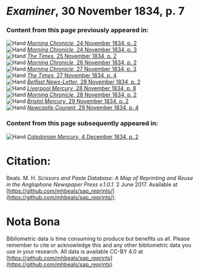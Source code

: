 # *Examiner*, 30 November 1834, p. 7  
  
### Content from this page previously appeared in:  
![Hand](http://scissorsandpaste.net/wp-content/uploads/2017/06/smallhandpointer.png) [*Morning Chronicle*, 24 November 1834, p. 2](https://mhbeals.github.io/sap_html/Morning-Chronicle/Morning-Chronicle-24-November-1834-p-2)  
![Hand](http://scissorsandpaste.net/wp-content/uploads/2017/06/smallhandpointer.png) [*Morning Chronicle*, 24 November 1834, p. 3](https://mhbeals.github.io/sap_html/Morning-Chronicle/Morning-Chronicle-24-November-1834-p-3)  
![Hand](http://scissorsandpaste.net/wp-content/uploads/2017/06/smallhandpointer.png) [*The Times*, 25 November 1834, p. 2](https://mhbeals.github.io/sap_html/The-Times/The-Times-25-November-1834-p-2)  
![Hand](http://scissorsandpaste.net/wp-content/uploads/2017/06/smallhandpointer.png) [*Morning Chronicle*, 26 November 1834, p. 2](https://mhbeals.github.io/sap_html/Morning-Chronicle/Morning-Chronicle-26-November-1834-p-2)  
![Hand](http://scissorsandpaste.net/wp-content/uploads/2017/06/smallhandpointer.png) [*Morning Chronicle*, 27 November 1834, p. 3](https://mhbeals.github.io/sap_html/Morning-Chronicle/Morning-Chronicle-27-November-1834-p-3)  
![Hand](http://scissorsandpaste.net/wp-content/uploads/2017/06/smallhandpointer.png) [*The Times*, 27 November 1834, p. 4](https://mhbeals.github.io/sap_html/The-Times/The-Times-27-November-1834-p-4)  
![Hand](http://scissorsandpaste.net/wp-content/uploads/2017/06/smallhandpointer.png) [*Belfast News-Letter*, 28 November 1834, p. 2](https://mhbeals.github.io/sap_html/Belfast-News-Letter/Belfast-News-Letter-28-November-1834-p-2)  
![Hand](http://scissorsandpaste.net/wp-content/uploads/2017/06/smallhandpointer.png) [*Liverpool Mercury*, 28 November 1834, p. 8](https://mhbeals.github.io/sap_html/Liverpool-Mercury/Liverpool-Mercury-28-November-1834-p-8)  
![Hand](http://scissorsandpaste.net/wp-content/uploads/2017/06/smallhandpointer.png) [*Morning Chronicle*, 28 November 1834, p. 2](https://mhbeals.github.io/sap_html/Morning-Chronicle/Morning-Chronicle-28-November-1834-p-2)  
![Hand](http://scissorsandpaste.net/wp-content/uploads/2017/06/smallhandpointer.png) [*Bristol Mercury*, 29 November 1834, p. 2](https://mhbeals.github.io/sap_html/Bristol-Mercury/Bristol-Mercury-29-November-1834-p-2)  
![Hand](http://scissorsandpaste.net/wp-content/uploads/2017/06/smallhandpointer.png) [*Newcastle Courant*, 29 November 1834, p. 4](https://mhbeals.github.io/sap_html/Newcastle-Courant/Newcastle-Courant-29-November-1834-p-4)  
  
### Content from this page subsequently appeared in:  
![Hand](http://scissorsandpaste.net/wp-content/uploads/2017/06/smallhandpointer.png) [*Caledonian Mercury*, 4 December 1834, p. 2](https://mhbeals.github.io/sap_html/Caledonian-Mercury/Caledonian-Mercury-4-December-1834-p-2)  


# Citation: 

Beals. M. H. *Scissors and Paste Database: A Map of Reprinting and Reuse in the Anglophone Newspaper Press v.1.0.1.* 2 June 2017. Available at [https://github.com/mhbeals/sap_reprints/](https://github.com/mhbeals/sap_reprints/). 

# Nota Bona

Bibliometric data is time consuming to produce but benefits us all. Please remember to cite or acknowledge this and any other bibliometric data you use in your research. All data is available CC-BY 4.0 at [https://github.com/mhbeals/sap_reprints](https://github.com/mhbeals/sap_reprints)